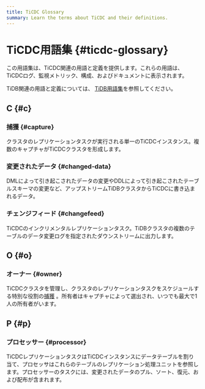 ```yaml
---
title: TiCDC Glossary
summary: Learn the terms about TiCDC and their definitions.
---
```


# TiCDC用語集 {#ticdc-glossary}

この用語集は、TiCDC関連の用語と定義を提供します。これらの用語は、TiCDCログ、監視メトリック、構成、およびドキュメントに表示されます。

TiDB関連の用語と定義については、 [TiDB用語集](/glossary.md)を参照してください。

## C {#c}

### 捕獲 {#capture}

クラスタのレプリケーションタスクが実行される単一のTiCDCインスタンス。複数のキャプチャがTiCDCクラスタを形成します。

### 変更されたデータ {#changed-data}

DMLによって引き起こされたデータの変更やDDLによって引き起こされたテーブルスキーマの変更など、アップストリームTiDBクラスタからTiCDCに書き込まれるデータ。

### チェンジフィード {#changefeed}

TiCDCのインクリメンタルレプリケーションタスク。TiDBクラスタの複数のテーブルのデータ変更ログを指定されたダウンストリームに出力します。

## O {#o}

### オーナー {#owner}

TiCDCクラスタを管理し、クラスタのレプリケーションタスクをスケジュールする特別な役割の[捕獲](#capture) 。所有者はキャプチャによって選出され、いつでも最大で1人の所有者がいます。

## P {#p}

### プロセッサー {#processor}

TiCDCレプリケーションタスクはTiCDCインスタンスにデータテーブルを割り当て、プロセッサはこれらのテーブルのレプリケーション処理ユニットを参照します。プロセッサーのタスクには、変更されたデータのプル、ソート、復元、および配布が含まれます。
